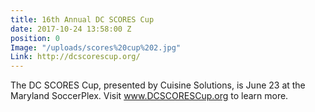 ```yaml
---
title: 16th Annual DC SCORES Cup
date: 2017-10-24 13:58:00 Z
position: 0
Image: "/uploads/scores%20cup%202.jpg"
Link: http://dcscorescup.org/
---
```


The DC SCORES Cup, presented by Cuisine Solutions, is June 23 at the Maryland SoccerPlex. Visit www.DCSCORESCup.org to learn more. 